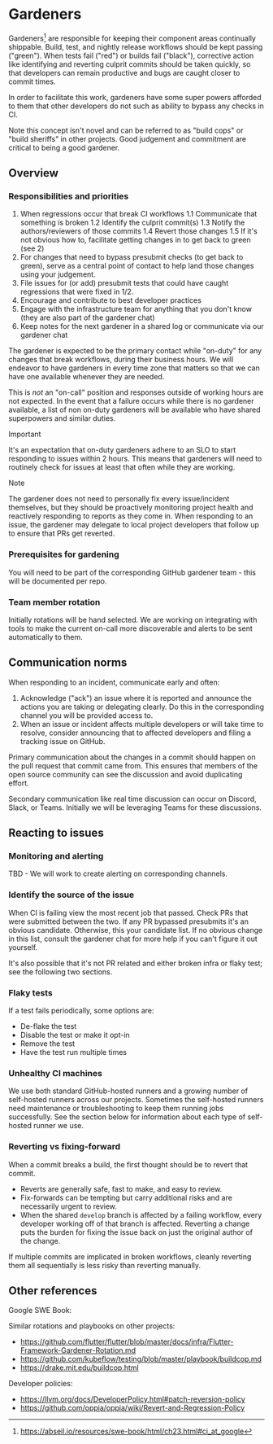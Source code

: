 # Gardeners

Gardeners[^1] are responsible for keeping their component areas continually shippable.
Build, test, and nightly release workflows should be kept passing ("green").
When tests fail ("red") or builds fail ("black"), corrective action like identifying
and reverting culprit commits should be taken quickly, so that developers can remain
productive and bugs are caught closer to commit times.

In order to facilitate this work, gardeners have some super powers afforded to them
that other developers do not such as ability to bypass any checks in CI.

Note this concept isn't novel and can be referred to as "build cops" or "build sheriffs"
in other projects. Good judgement and commitment are critical to being a good gardener.

## Overview

### Responsibilities and priorities

1. When regressions occur that break CI workflows
  1.1 Communicate that something is broken
  1.2 Identify the culprit commit(s)
  1.3 Notify the authors/reviewers of those commits
  1.4 Revert those changes
  1.5 If it's not obvious how to, facilitate getting changes in to get back to green (see 2)
2. For changes that need to bypass presubmit checks (to get back to green), serve as a
central point of contact to help land those changes using your judgement.
3. File issues for (or add) presubmit tests that could have caught regressions that were fixed
in 1/2.
4. Encourage and contribute to best developer practices
5. Engage with the infrastructure team for anything that you don't know (they are 
also part of the gardener chat)
6. Keep notes for the next gardener in a shared log or communicate via our gardener chat

The gardener is expected to be the primary contact while "on-duty" for
any changes that break workflows, during their business hours. We will endeavor to have
gardeners in every time zone that matters so that we can have one available whenever
they are needed.

This is _not_ an "on-call" position and responses outside of working hours are
not expected. In the event that a failure occurs while there is no gardener available,
a list of non on-duty gardeners will be available who have shared superpowers and similar duties.

> [!IMPORTANT]
> It's an expectation that on-duty gardeners adhere to an SLO to start responding to issues
> within 2 hours. This means that gardeners will need to routinely check for issues at least
> that often while they are working.

> [!NOTE]
> The gardener does not need to personally fix every issue/incident
> themselves, but they should be proactively monitoring project health and
> reactively responding to reports as they come in. When responding to an issue,
> the gardener may delegate to local project developers that follow up
> to ensure that PRs get reverted.

### Prerequisites for gardening

You will need to be part of the corresponding GitHub gardener team - this will be documented
per repo.

### Team member rotation

Initially rotations will be hand selected. We are working on integrating with tools
to make the current on-call more discoverable and alerts to be sent automatically to
them.

## Communication norms

When responding to an incident, communicate early and often:

1. Acknowledge ("ack") an issue where it is reported and announce the actions
   you are taking or delegating clearly. Do this in the corresponding channel
   you will be provided access to.
2. When an issue or incident affects multiple developers or will take time to
   resolve, consider announcing that to affected developers and filing a
   tracking issue on GitHub.

Primary communication about the changes in a commit should happen on the pull
request that commit came from. This ensures that members of the open source
community can see the discussion and avoid duplicating effort.

Secondary communication like real time discussion can occur on Discord, Slack,
or Teams. Initially we will be leveraging Teams for these discussions.

## Reacting to issues

### Monitoring and alerting

TBD - We will work to create alerting on corresponding channels.

### Identify the source of the issue

When CI is failing view the most recent job that passed. 
Check PRs that were submitted between the two. If any PR bypassed presubmits
it's an obvious candidate. Otherwise, this your candidate list. If no obvious
change in this list, consult the gardener chat for more help if you can't
figure it out yourself.

It's also possible that it's not PR related and either broken infra or flaky test;
see the following two sections.

### Flaky tests

If a test fails periodically, some options are:

* De-flake the test
* Disable the test or make it opt-in
* Remove the test
* Have the test run multiple times

### Unhealthy CI machines

We use both standard GitHub-hosted runners and a growing number of self-hosted
runners across our projects. Sometimes the self-hosted runners need maintenance
or troubleshooting to keep them running jobs successfully. See the section
below for information about each type of self-hosted runner we use.

### Reverting vs fixing-forward

When a commit breaks a build, the first thought should be to revert that commit.

* Reverts are generally safe, fast to make, and easy to review.
* Fix-forwards can be tempting but carry additional risks and are necessarily
  urgent to review.
* When the shared `develop` branch is affected by a failing workflow, every
  developer working off of that branch is affected. Reverting a change puts the
  burden for fixing the issue back on just the original author of the change.

If multiple commits are implicated in broken workflows, cleanly reverting them
all sequentially is less risky than reverting manually.

## Other references

Google SWE Book:

[^1]: https://abseil.io/resources/swe-book/html/ch23.html#ci_at_google

Similar rotations and playbooks on other projects:

* https://github.com/flutter/flutter/blob/master/docs/infra/Flutter-Framework-Gardener-Rotation.md
* https://github.com/kubeflow/testing/blob/master/playbook/buildcop.md
* https://drake.mit.edu/buildcop.html

Developer policies:

* https://llvm.org/docs/DeveloperPolicy.html#patch-reversion-policy
* https://github.com/oppia/oppia/wiki/Revert-and-Regression-Policy
